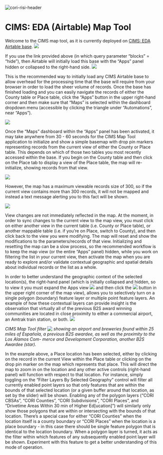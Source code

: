 ![cori-risi-header](docs/images/image0.png)

# CIMS: EDA (Airtable) Map Tool
Welcome to the CIMS map tool, as it is currently deployed on [CIMS: EDA Airtable base](https://airtable.com/app0hTxEwsHVfhmJg/tblGPS8wgl4NU4WmI/viwGHKSFU9TRoTQem?blocks=hide).
![](docs/images/image7.png)

If you use the link provided above (in which query parameter “blocks” = “hide”), then Airtable will initially load this base with the “Apps” panel hidden or collapsed to the right-hand side.
![](docs/images/image5.png)

This is the recommended way to initially load any CIMS Airtable base to allow overhead for the processing time that the base will require from your browser in order to load the sheer volume of records. Once the base has finished loading and you can easily navigate the records of either the County table or Place table, click the “Apps” button in the upper right-hand corner and then make sure that “Maps” is selected within the dashboard dropdown menu (accessible by clicking the triangle under “Automations”, near “Apps”).

![](docs/images/image9.png)

Once the “Maps” dashboard within the “Apps” panel has been activated, it may take anywhere from 30 - 60 seconds for the CIMS Map Tool application to initialize and show a simple basemap with drop pin markers representing records from the current view of either the County or Place table. This depends on which of those two tables you most recently accessed within the base. If you begin on the County table and then click on the Place tab to display a view of the Place table, the map will re-initialize, showing records from that view.

![](docs/images/image6.png)

However, the map has a maximum viewable records size of 300, so if the current view contains more than 300 records, it will not be mapped and instead a text message alerting you to this fact will be shown.

![](docs/images/image8.png)

View changes are not immediately reflected in the map. At the moment, in order to sync changes to the current view to the map view, you must click on either another view in the current table (i.e. County or Place table), or another mappable table (i.e. if you’re on Place, switch to County), and then click back to the view you were modifying. The map will reset and show the modifications to the parameters/records of that view. Initializing and resetting the map can be a slow process, so the recommended workflow is to keep the map view (or the entire “Apps” panel) hidden, while you work on filtering the list in your current view, then activate the map when you are ready to explore and/or validate contextual geographic and spatial details about individual records or the list as a whole.

In order to better understand the geographic context of the selected location(s), the right-hand panel (which is initially collapsed and hidden, so to view it you must expand the Apps view  ![](docs/images/image2.png)  and  then  click the ![](docs/images/image1.png) button in the upper right corner of the map view), allows you to selectively turn on a single polygon (boundary) feature layer or multiple point feature layers. An example of how these contextual layers can provide insight is the observation that virtually all of the previous B2S award winning communities are located in close proximity to either a commercial airport, an Amtrak train station, or both.
![](docs/images/image3.png)

_CIMS Map Tool filter_ <img src="docs/images/image4.png" style="clear: none; vertical-align:top" /> 
_showing an airport and_ 
_breweries found within_ 
_25 miles of Española,_
_a previous B2S awardee,_
_as well as the proximity_
_to the Los Alamos Com-_
_merce and Development_
_Corporation, another B2S_
_Awardee (star)._

In the example above, a Place location has been selected, either by clicking on the record in the current View within the Place table or clicking on the drop pin marker on the map which represents that place. This will direct the map to zoom in on the location and any other active controls (right-hand panel) will function with respect to that location. For instance, simply toggling on the “Filter Layers By Selected Geography” control will filter all currently enabled point layers so that only features that are within the bounds of that selected location (or a given buffer around that location, as set by the slider) will be shown. Enabling any of the polygon layers (“CORI CBSAs”, “CORI Counties”, “CORI Subdivisions”, “CORI Places”, and “Drivetime Areas Within 30 min of Higher Ed[ucation]”) will similarly only show those polygons that are within or intersecting with the bounds of that location. There’s a special case for either “CORI Counties” when the location itself is a county boundary or “CORI Places” when the location is a place boundary - in this case there should be single feature polygon that is identical to the location boundary. When a polygon layer is turned, it acts as the filter within which features of any subsequently enabled point layer will be shown. Experiment with this feature to get a better understanding of this mode of operation.

